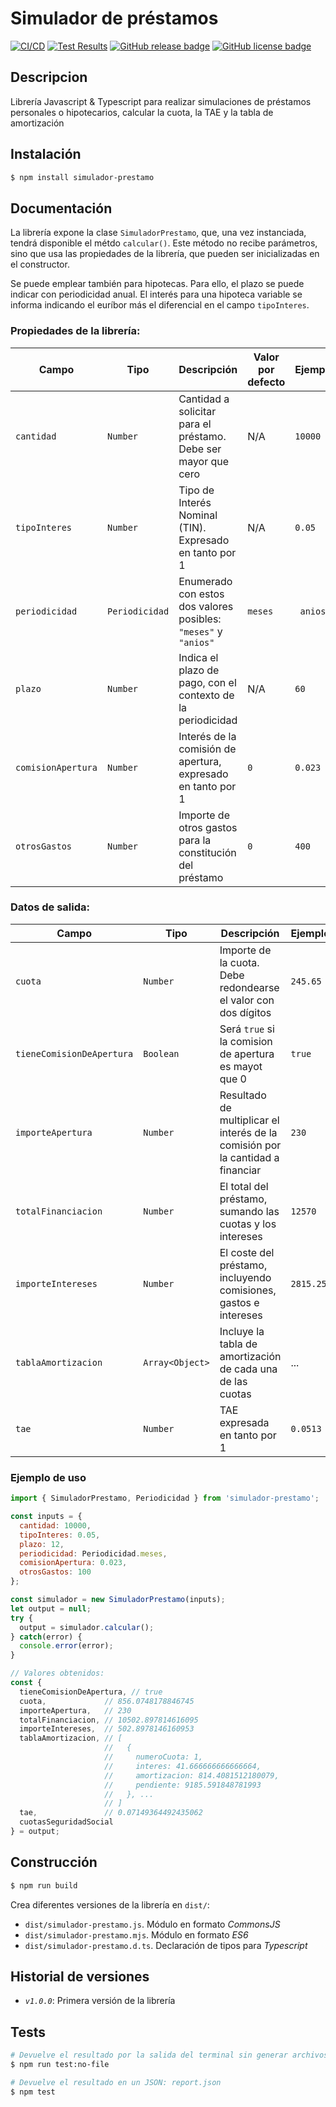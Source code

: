 # Simulador de préstamos

[![CI/CD](https://github.com/miguelchaves/simulador-prestamos/actions/workflows/node.js.yml/badge.svg)](https://github.com/miguelchaves/simulador-prestamos/actions/workflows/node.js.yml)
[![Test Results](https://raw.githubusercontent.com/gist/miguelchaves/95733b1329a62c3e44056a1d006c2410/raw/badge.svg)](https://github.com/miguelchaves/simulador-prestamos/actions/workflows/node.js.yml)
[![GitHub release badge](https://badgen.net/github/release/miguelchaves/simulador-prestamos/stable)](https://github.com/miguelchaves/simulador-prestamos/releases/latest)
[![GitHub license badge](https://badgen.net/github/license/miguelchaves/simulador-prestamos)](https://github.com/miguelchaves/simulador-prestamos/blob/main/LICENSE)

## Descripcion
Librería Javascript & Typescript para realizar simulaciones de préstamos personales o hipotecarios, calcular la cuota, la TAE y la tabla de amortización

Instalación
-----------

```bash
$ npm install simulador-prestamo
```

Documentación
-------------

La librería expone la clase `SimuladorPrestamo`, que, una vez instanciada, tendrá disponible el métdo `calcular()`. Este método no recibe parámetros, sino que usa las propiedades de la librería, que pueden ser inicializadas en el constructor.

Se puede emplear también para hipotecas. Para ello, el plazo se puede indicar con periodicidad anual. El interés para una hipoteca variable se informa indicando el euríbor más el diferencial en el campo `tipoInteres`.

### Propiedades de la librería:

| Campo | Tipo | Descripción | Valor por defecto | Ejemplo |
|-------|-----|--------------|-------------------|---------|
| `cantidad` | `Number` | Cantidad a solicitar para el préstamo. Debe ser mayor que cero | N/A | `10000` |
| `tipoInteres` | `Number` | Tipo de Interés Nominal (TIN). Expresado en tanto por 1 | N/A | `0.05` |
| `periodicidad`| `Periodicidad` | Enumerado con estos dos valores posibles: `"meses"` y `"anios"` | `meses` | ` anios` |
| `plazo` | `Number` | Indica el plazo de pago, con el contexto de la periodicidad | N/A | `60` | 
| `comisionApertura` | `Number` | Interés de la comisión de apertura, expresado en tanto por 1 | `0` | `0.023`|
| `otrosGastos` | `Number` | Importe de otros gastos para la constitución del préstamo | `0` | `400` |

### Datos de salida:

| Campo | Tipo | Descripción | Ejemplo |
|-------|-----|--------------|---------|
| `cuota` | `Number` | Importe de la cuota. Debe redondearse el valor con dos dígitos | `245.65` |
| `tieneComisionDeApertura` | `Boolean` | Será `true` si la comision de apertura es mayot que 0 | `true` |
| `importeApertura` | `Number` | Resultado de multiplicar el interés de la comisión por la cantidad a financiar | `230` |
| `totalFinanciacion` | `Number` | El total del préstamo, sumando las cuotas y los intereses | `12570` |
| `importeIntereses` | `Number` | El coste del préstamo, incluyendo comisiones, gastos e intereses | `2815.25` | 
| `tablaAmortizacion` | `Array<Object>` | Incluye la tabla de amortización de cada una de las cuotas | ... |
| `tae` | `Number` | TAE expresada en tanto por 1 | `0.0513` |

### Ejemplo de uso

```javascript
import { SimuladorPrestamo, Periodicidad } from 'simulador-prestamo';

const inputs = {
  cantidad: 10000,
  tipoInteres: 0.05,
  plazo: 12,
  periodicidad: Periodicidad.meses,
  comisionApertura: 0.023,
  otrosGastos: 100
};

const simulador = new SimuladorPrestamo(inputs);
let output = null;
try {
  output = simulador.calcular();
} catch(error) {
  console.error(error);
}

// Valores obtenidos:
const {
  tieneComisionDeApertura, // true
  cuota,             // 856.0748178846745
  importeApertura,   // 230
  totalFinanciacion, // 10502.897814616095
  importeIntereses,  // 502.8978146160953
  tablaAmortizacion, // [
                     //   {
                     //     numeroCuota: 1,
                     //     interes: 41.666666666666664,
                     //     amortizacion: 814.4081512180079,
                     //     pendiente: 9185.591848781993
                     //   }, ...
                     // ]
  tae,               // 0.07149364492435062
  cuotasSeguridadSocial
} = output;
```

Construcción
-------------
```bash
$ npm run build
```
Crea diferentes versiones de la librería en `dist/`:
* `dist/simulador-prestamo.js`. Módulo en formato *CommonsJS*
* `dist/simulador-prestamo.mjs`. Módulo en formato *ES6*
* `dist/simulador-prestamo.d.ts`. Declaración de tipos para *Typescript*

Historial de versiones
-------------
* *`v1.0.0`*: Primera versión de la librería


Tests
-------------

```bash
# Devuelve el resultado por la salida del terminal sin generar archivos:
$ npm run test:no-file

# Devuelve el resultado en un JSON: report.json
$ npm test
```